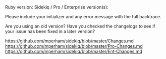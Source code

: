 Ruby version:
Sidekiq / Pro / Enterprise version(s):

Please include your initializer and any error message with the full backtrace.

Are you using an old version?
Have you checked the changelogs to see if your issue has been fixed in a later version?

https://github.com/mperham/sidekiq/blob/master/Changes.md
https://github.com/mperham/sidekiq/blob/master/Pro-Changes.md
https://github.com/mperham/sidekiq/blob/master/Ent-Changes.md
